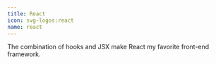 ```yaml
---
title: React
icon: svg-logos:react
name: react
---
```


The combination of hooks and JSX make React my favorite front-end framework.
